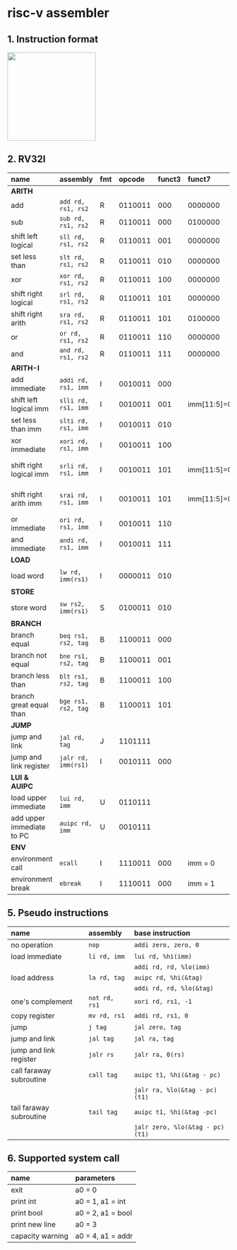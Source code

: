 # risc-v assembler

## 1. Instruction format

<img src='https://devopedia.org/images/article/110/3808.1535301636.png' height=200>

## 2. RV32I

| name                        | assembly             | fmt | opcode  | funct3 | funct7         | description                       |
| :-------------------------- | :------------------- | :-- | :------ | :----- | :------------- | :-------------------------------- |
| **ARITH**                   |                      |     |         |        |                |                                   |
| add                         | `add rd, rs1, rs2`   | R   | 0110011 | 000    | 0000000        | rd = rs1 + rs2                    |
| sub                         | `sub rd, rs1, rs2`   | R   | 0110011 | 000    | 0100000        | rd = rs1 - rs2                    |
| shift left logical          | `sll rd, rs1, rs2`   | R   | 0110011 | 001    | 0000000        | rd = rs1 << rs2                   |
| set less than               | `slt rd, rs1, rs2`   | R   | 0110011 | 010    | 0000000        | rd = (rs1 < rs2) ? 1 : 0          |
| xor                         | `xor rd, rs1, rs2`   | R   | 0110011 | 100    | 0000000        | rd = rs1 ^ rs2                    |
| shift right logical         | `srl rd, rs1, rs2`   | R   | 0110011 | 101    | 0000000        | rd = rs1 >> rs2 (zero-ext)        |
| shift right arith           | `sra rd, rs1, rs2`   | R   | 0110011 | 101    | 0100000        | rd = rs1 >> rs2 (msb-ext)         |
| or                          | `or rd, rs1, rs2`    | R   | 0110011 | 110    | 0000000        | rd = rs1 | rs2                    |
| and                         | `and rd, rs1, rs2`   | R   | 0110011 | 111    | 0000000        | rd = rs1 & rs2                    |
| **ARITH-I**                 |                      |     |         |        |                |                                   |
| add immediate               | `addi rd, rs1, imm`  | I   | 0010011 | 000    |                | rd = rs1 + sext(imm)              |
| shift left logical imm      | `slli rd, rs1, imm`  | I   | 0010011 | 001    | imm[11:5]=0x00 | rd = rs1 << imm[4:0]              |
| set less than imm           | `slti rd, rs1, imm`  | I   | 0010011 | 010    |                | rd = (rs1 < sext(imm)) ? 1 : 0    |
| xor immediate               | `xori rd, rs1, imm`  | I   | 0010011 | 100    |                | rd = rs1 ^ sext(imm)              |
| shift right logical imm     | `srli rd, rs1, imm`  | I   | 0010011 | 101    | imm[11:5]=0x00 | rd = rs1 >> imm[4:0] (zero-ext)   |
| shift right arith imm       | `srai rd, rs1, imm`  | I   | 0010011 | 101    | imm[11:5]=0x20 | rd = rs1 >> imm[4:0] (msb-ext)    |
| or immediate                | `ori rd, rs1, imm`   | I   | 0010011 | 110    |                | rd = rs1 | sext(imm)              |
| and immediate               | `andi rd, rs1, imm`  | I   | 0010011 | 111    |                | rd = rs1 & sext(imm)              |
| **LOAD**                    |                      |     |         |        |                |                                   |
| load word                   | `lw rd, imm(rs1)`    | I   | 0000011 | 010    |                | rd = M[rs1+sext(imm)]             |
| **STORE**                   |                      |     |         |        |                |                                   |
| store word                  | `sw rs2, imm(rs1)`   | S   | 0100011 | 010    |                | M[rs1+sext(imm)] = rs2            |
| **BRANCH**                  |                      |     |         |        |                |                                   |
| branch equal                | `beq rs1, rs2, tag`  | B   | 1100011 | 000    |                | if (rs1 == rs2) PC += (&tag - pc) |
| branch not equal            | `bne rs1, rs2, tag`  | B   | 1100011 | 001    |                | if (rs1 != rs2) PC += (&tag - pc) |
| branch less than            | `blt rs1, rs2, tag`  | B   | 1100011 | 100    |                | if (rs1 < rs2) PC += (&tag - pc)  |
| branch great equal than     | `bge rs1, rs2, tag`  | B   | 1100011 | 101    |                | if (rs1 >= rs2) PC += (&tag - pc) |
| **JUMP**                    |                      |     |         |        |                |                                   |
| jump and link               | `jal rd, tag`        | J   | 1101111 |        |                | rd = PC + 4; PC += (&tag - pc)    |
| jump and link register      | `jalr rd, imm(rs1)`  | I   | 0010111 | 000    |                | rd = PC + 4; PC = rs1 + sext(imm) |
| **LUI & AUIPC**             |                      |     |         |        |                |                                   |
| load upper immediate        | `lui rd, imm`        | U   | 0110111 |        |                | rd = imm << 12                    |
| add upper immediate to PC   | `auipc rd, imm`      | U   | 0010111 |        |                | rd = PC + (imm << 12)             |
| **ENV**                     |                      |     |         |        |                |                                   |
| environment call            | `ecall`              | I   | 1110011 | 000    | imm = 0        | switch to some system calls       |
| environment break           | `ebreak`             | I   | 1110011 | 000    | imm = 1        | the break point of program        |

## 5. Pseudo instructions

| name                    | assembly         | base instruction                   |
| :---------------------- | :--------------- | :--------------------------------- |
| no operation            | `nop`            | `addi zero, zero, 0`               |
| load immediate          | `li rd, imm`     | `lui rd, %hi(imm)`                 |
|                         |                  | `addi rd, rd, %lo(imm)`            |
| load address            | `la rd, tag`     | `auipc rd, %hi(&tag)`              |
|                         |                  | `addi rd, rd, %lo(&tag)`           |
| one's complement        | `not rd, rs1`    | `xori rd, rs1, -1`                 |
| copy register           | `mv rd, rs1`     | `addi rd, rs1, 0`                  |
| jump                    | `j tag`          | `jal zero, tag`                    |
| jump and link           | `jal tag`        | `jal ra, tag`                      |
| jump and link register  | `jalr rs`        | `jalr ra, 0(rs)`                   |
| call faraway subroutine | `call tag`       | `auipc t1, %hi(&tag - pc)`         |
|                         |                  | `jalr ra, %lo(&tag - pc)(t1)`      |
| tail faraway subroutine | `tail tag`       | `auipc t1, %hi(&tag -pc)`          |
|                         |                  | `jalr zero, %lo(&tag - pc)(t1)`    |

## 6. Supported system call

| name             | parameters        |
| :--------------- | :---------------- |
| exit             | a0 = 0            |
| print int        | a0 = 1, a1 = int  |
| print bool       | a0 = 2, a1 = bool |
| print new line   | a0 = 3            |
| capacity warning | a0 = 4, a1 = addr |
